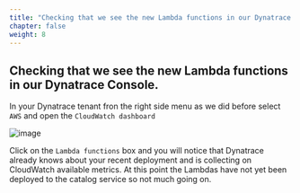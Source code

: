 ```yaml
---
title: "Checking that we see the new Lambda functions in our Dynatrace Console."
chapter: false
weight: 8
---
```

## Checking that we see the new Lambda functions in our Dynatrace Console.
In your Dynatrace tenant fron the right side menu as we did before select `AWS` and open the `CloudWatch dashboard`

![image](/images/aws-lab11-serverless_CWLambdas1.png)

Click on the `Lambda functions` box and you will notice that Dynatrace already knows about your recent deployment and is collecting on CloudWatch available metrics.  At this point the Lambdas have not yet been deployed to the catalog service so not much going on.  

